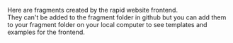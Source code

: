 Here are fragments created by the rapid website frontend.   
They can't be added to the fragment folder in github but you can add them to your fragment folder on your local computer to see templates and examples for the frontend.